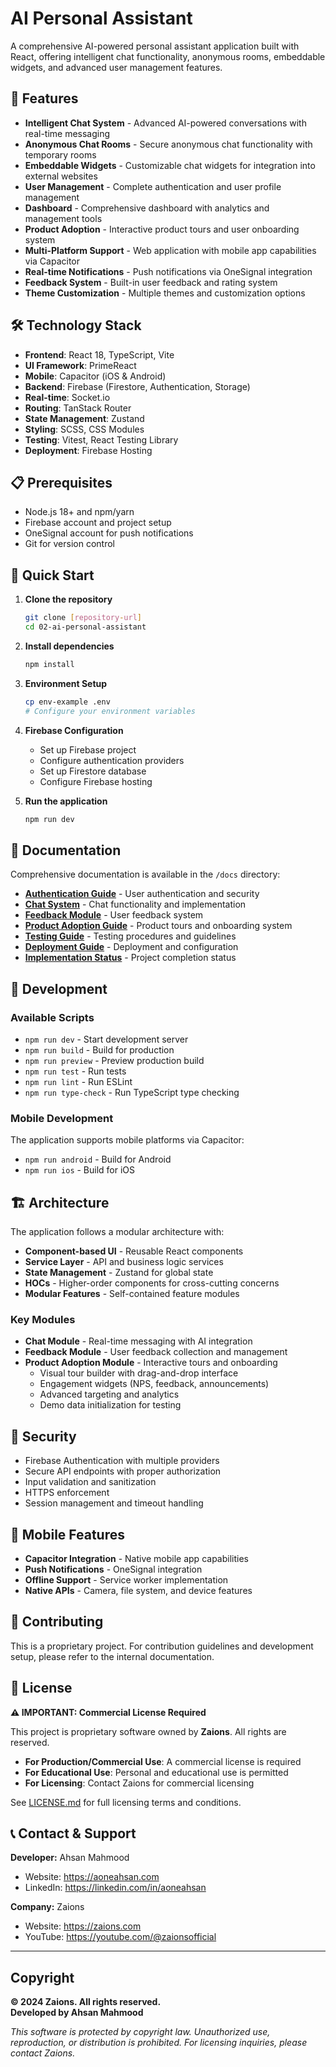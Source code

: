 # AI Personal Assistant

A comprehensive AI-powered personal assistant application built with React, offering intelligent chat functionality, anonymous rooms, embeddable widgets, and advanced user management features.

## 🚀 Features

- **Intelligent Chat System** - Advanced AI-powered conversations with real-time messaging
- **Anonymous Chat Rooms** - Secure anonymous chat functionality with temporary rooms
- **Embeddable Widgets** - Customizable chat widgets for integration into external websites
- **User Management** - Complete authentication and user profile management
- **Dashboard** - Comprehensive dashboard with analytics and management tools
- **Product Adoption** - Interactive product tours and user onboarding system
- **Multi-Platform Support** - Web application with mobile app capabilities via Capacitor
- **Real-time Notifications** - Push notifications via OneSignal integration
- **Feedback System** - Built-in user feedback and rating system
- **Theme Customization** - Multiple themes and customization options

## 🛠️ Technology Stack

- **Frontend**: React 18, TypeScript, Vite
- **UI Framework**: PrimeReact
- **Mobile**: Capacitor (iOS & Android)
- **Backend**: Firebase (Firestore, Authentication, Storage)
- **Real-time**: Socket.io
- **Routing**: TanStack Router
- **State Management**: Zustand
- **Styling**: SCSS, CSS Modules
- **Testing**: Vitest, React Testing Library
- **Deployment**: Firebase Hosting

## 📋 Prerequisites

- Node.js 18+ and npm/yarn
- Firebase account and project setup
- OneSignal account for push notifications
- Git for version control

## 🚀 Quick Start

1. **Clone the repository**

   ```bash
   git clone [repository-url]
   cd 02-ai-personal-assistant
   ```

2. **Install dependencies**

   ```bash
   npm install
   ```

3. **Environment Setup**

   ```bash
   cp env-example .env
   # Configure your environment variables
   ```

4. **Firebase Configuration**

   - Set up Firebase project
   - Configure authentication providers
   - Set up Firestore database
   - Configure Firebase hosting

5. **Run the application**
   ```bash
   npm run dev
   ```

## 📖 Documentation

Comprehensive documentation is available in the `/docs` directory:

- **[Authentication Guide](./docs/authentication/)** - User authentication and security
- **[Chat System](./docs/chat-system/)** - Chat functionality and implementation
- **[Feedback Module](./docs/feedback-module/)** - User feedback system
- **[Product Adoption Guide](./docs/product-adoption/)** - Product tours and onboarding system
- **[Testing Guide](./docs/testing/)** - Testing procedures and guidelines
- **[Deployment Guide](./docs/deployment/)** - Deployment and configuration
- **[Implementation Status](./docs/implementation-status/)** - Project completion status

## 🔧 Development

### Available Scripts

- `npm run dev` - Start development server
- `npm run build` - Build for production
- `npm run preview` - Preview production build
- `npm run test` - Run tests
- `npm run lint` - Run ESLint
- `npm run type-check` - Run TypeScript type checking

### Mobile Development

The application supports mobile platforms via Capacitor:

- `npm run android` - Build for Android
- `npm run ios` - Build for iOS

## 🏗️ Architecture

The application follows a modular architecture with:

- **Component-based UI** - Reusable React components
- **Service Layer** - API and business logic services
- **State Management** - Zustand for global state
- **HOCs** - Higher-order components for cross-cutting concerns
- **Modular Features** - Self-contained feature modules

### Key Modules

- **Chat Module** - Real-time messaging with AI integration
- **Feedback Module** - User feedback collection and management
- **Product Adoption Module** - Interactive tours and onboarding
  - Visual tour builder with drag-and-drop interface
  - Engagement widgets (NPS, feedback, announcements)
  - Advanced targeting and analytics
  - Demo data initialization for testing

## 🔐 Security

- Firebase Authentication with multiple providers
- Secure API endpoints with proper authorization
- Input validation and sanitization
- HTTPS enforcement
- Session management and timeout handling

## 📱 Mobile Features

- **Capacitor Integration** - Native mobile app capabilities
- **Push Notifications** - OneSignal integration
- **Offline Support** - Service worker implementation
- **Native APIs** - Camera, file system, and device features

## 🤝 Contributing

This is a proprietary project. For contribution guidelines and development setup, please refer to the internal documentation.

## 📄 License

**⚠️ IMPORTANT: Commercial License Required**

This project is proprietary software owned by **Zaions**. All rights are reserved.

- **For Production/Commercial Use**: A commercial license is required
- **For Educational Use**: Personal and educational use is permitted
- **For Licensing**: Contact Zaions for commercial licensing

See [LICENSE.md](./LICENSE.md) for full licensing terms and conditions.

## 📞 Contact & Support

**Developer:** Ahsan Mahmood

- Website: https://aoneahsan.com
- LinkedIn: https://linkedin.com/in/aoneahsan

**Company:** Zaions

- Website: https://zaions.com
- YouTube: https://youtube.com/@zaionsofficial

---

## Copyright

**© 2024 Zaions. All rights reserved.**  
**Developed by Ahsan Mahmood**

_This software is protected by copyright law. Unauthorized use, reproduction, or distribution is prohibited. For licensing inquiries, please contact Zaions._
